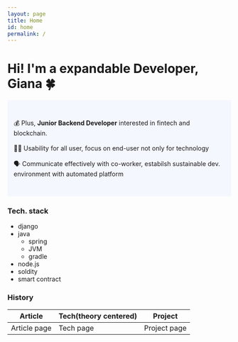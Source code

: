 ```yaml
---
layout: page
title: Home
id: home
permalink: /
---
```


# Hi! I'm a expandable Developer, Giana 🍀

<p style="padding: 3em 1em; background: #f5f7ff; border-radius: 4px;">
  💰 Plus, <span style="font-weight: bold">Junior Backend Developer</span> interested in fintech and blockchain.
  <br><br>
  👩‍🦯 Usability for all user, focus on end-user not only for technology
  <br><br>
  🗣 Communicate effectively with co-worker, estabilsh sustainable dev. environment with automated platform 
</p>

### Tech. stack
- django
- java
  - spring
  - JVM
  - gradle
- node.js
- soldity
- smart contract

### History
|Article|Tech(theory centered)|Project|
|---|---|---|
|Article page|Tech page|Project page|

<style>
  .wrapper {
    max-width: 46em;
  }
</style>
